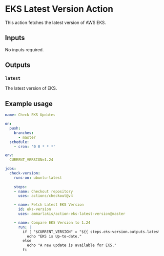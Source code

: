 # EKS Latest Version Action

This action fetches the latest version of AWS EKS.

## Inputs

No inputs required.

## Outputs

### `latest`

The latest version of EKS.

## Example usage

```yaml
name: Check EKS Updates

on:
  push:
    branches:
      - master
  schedule:
    - cron: '0 0 * * *'

env:
  CURRENT_VERSION=1.24

jobs:
  check-version:
    runs-on: ubuntu-latest
    
    steps:
    - name: Checkout repository
      uses: actions/checkout@v4

    - name: Fetch Latest EKS Version
      id: eks-version
      uses: ammarlakis/action-eks-latest-version@master

    - name: Compare EKS Version to 1.24
      run: |
        if [ "$CURRENT_VERSION" = "${{ steps.eks-version.outputs.latest }}" ]; then
          echo "EKS is Up-to-date."
        else
          echo "A new update is available for EKS."
        fi
```
